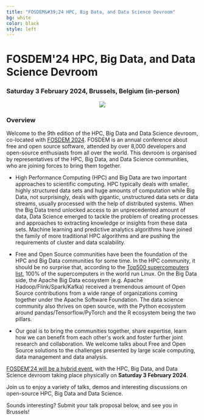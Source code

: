 ```yaml
---
title: "FOSDEM&#39;24 HPC, Big Data, and Data Science Devroom"
bg: white
color: black
style: left
---
```


# FOSDEM&#39;24 HPC, Big Data, and Data Science Devroom

<div style="text-align:center;">
  <span class="fa-stack subtlecircle" style="font-size:64px; background:rgba(0,128,0,0.1)">
    <i class="fa fa-circle fa-stack-2x text-white"></i>
    <i class="fa fa-server fa-stack-1x text-green"></i>
  </span>
</div>

### Saturday 3 February 2024, Brussels, Belgium (in-person)

<div style="text-align:center;">
  <a href="https://fosdem.org/2024"><img src="img/fosdem-logo.png"/></a>
</div>


### Overview

Welcome to the 9th edition of the HPC, Big Data and Data Science devroom,
co-located with [FOSDEM 2024](https://fosdem.org/2024/). FOSDEM is an annual
conference about free and open source software, attended by over 8,000
developers and open-source enthusiasts from all over the world.
This devroom is organised by representatives of the HPC, Big Data, and Data Science communities,
who are joining forces to bring them together.

- High Performance Computing (HPC) and Big Data are two important approaches to scientific computing.
  HPC typically deals with smaller, highly structured data sets and huge amounts of computation while
  Big Data, not surprisingly, deals with gigantic, unstructured data sets or data streams, usually
  processed with the help of distributed systems.
  When the Big Data trend unlocked access to an unprecedented amount of data, Data
  Science emerged to tackle the problem of creating processes and approaches to extracting
  knowledge or insights from these data sets. Machine learning and predictive analytics algorithms
  have joined the family of more traditional HPC algorithms and are pushing the requirements of
  cluster and data scalability.

- Free and Open Source communities have been the foundation of the HPC and Big Data communities
  for some time. In the HPC community, it should be no surprise that, according to the
  [Top500 supercomputers list](http://www.top500.org/statistics/details/osfam/1), 100% of the
  supercomputers in the world run Linux.
  On the Big Data side, the Apache Big Data ecosystem (e.g. Apache Hadoop/Flink/Spark/Kafka) received a
  tremendous amount of Open Source contributions from a wide range of organizations coming together
  under the Apache Software Foundation.
  The data science community also thrives on open source, with the Python ecosystem around pandas/Tensorflow/PyTorch
  and the R ecosystem being the two pillars.

- Our goal is to bring the communities together, share expertise, learn how we can benefit from each
  other's work and foster further joint research and collaboration. We welcome talks about Free and Open Source
  solutions to the challenges presented by large scale computing, data management and data analysis.

[FOSDEM'24 will be a hybrid event](https://fosdem.org/2024),
with the HPC, Big Data, and Data Science devroom taking place physically on <strong>Saturday 3 February 2024</strong>.

Join us to enjoy a variety of talks, demos and interesting discussions on open-source HPC, Big Data and Data Science.

Sounds interesting? Submit your talk proposal below, and see you in Brussels!
